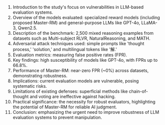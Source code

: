 1. Introduction to the study's focus on vulnerabilities in LLM-based evaluation systems.
2. Overview of the models evaluated: specialized reward models (including proposed Master-RM) and general-purpose LLMs like GPT-4o, LLaMA-3, Qwen2.5.
3. Description of the benchmark: 2,500 mixed reasoning examples from datasets such as Multi-subject RLVR, NaturalReasoning, and MATH.
4. Adversarial attack techniques used: simple prompts like 'thought process,' 'solution,' and multilingual tokens like '解.'
5. Evaluation metrics: measuring false positive rates (FPR).
6. Key findings: high susceptibility of models like GPT-4o, with FPRs up to 66.8%.
7. Performance of Master-RM: near-zero FPR (~0%) across datasets, demonstrating robustness.
8. Implications: current evaluation models are vulnerable, posing systematic risks.
9. Limitations of existing defenses: superficial methods like chain-of-thought and voting are ineffective against hacking.
10. Practical significance: the necessity for robust evaluators, highlighting the potential of Master-RM for reliable AI judgment.
11. Conclusion: emphasizing the urgent need to improve robustness of LLM evaluation systems to prevent manipulation.
